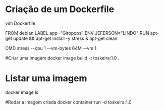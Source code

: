 # Criação de um Dockerfile

vim Dockerfile

FROM debian
LABEL app="Giropops"
ENV JEFERSON="LINDO"
RUN apt-get update && apt-get install -y stress & apt-get clean

CMD stress --cpu 1 --vm-bytes 64M --vm 1

#Criar uma imagem
docker image build -t toskeira:1.0 .

# Listar uma imagem
docker image ls

#Rodar a imagem criada
docker container run -d toskeira:1.0